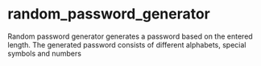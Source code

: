 # random_password_generator
Random password generator generates a password based on the entered length.
The generated password consists of different alphabets, special symbols and numbers

